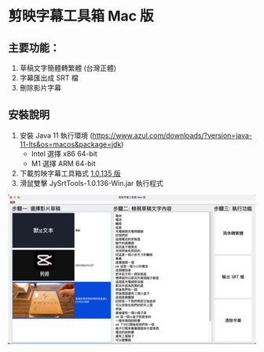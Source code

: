 # 剪映字幕工具箱 Mac 版

## 主要功能：
1. 草稿文字簡體轉繁體 (台灣正體)
2. 字幕匯出成 SRT 檔
3. 刪除影片字幕

## 安裝說明
1. 安裝 Java 11 執行環境 (https://www.azul.com/downloads/?version=java-11-lts&os=macos&package=jdk)
   * Intel 選擇 x86 64-bit
   * M1 選擇 ARM 64-bit
2. 下載剪映字幕工具箱式 [1.0.135 版](https://github.com/jackychu0830/jy-srt-tools/releases/download/1.0.135-Mac/JySrtTools-1.0.135-Mac.jar)
3. 滑鼠雙擊 JySrtTools-1.0.136-Win.jar 執行程式

![畫面](https://github.com/jackychu0830/jy-srt-tools/raw/mac/screenshot-mac.png)

